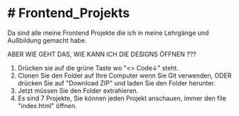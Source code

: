 # # Frontend_Projekts
Da sind alle meine Frontend Projekte die ich in meine Lehrgänge und Außbildung gemacht habe.

ABER WIE GEHT DAS, WIE KANN ICH DIE DESIGNS ÖFFNEN ???

1. Drücken sie auf die grüne Taste wo "<> Code↓" steht.
2. Clonen Sie den Folder auf Ihre Computer wenn Sie Git verwenden, ODER drücken Sie auf "Download ZIP" und laden Sie den Folder herunter.
3. Jetzt müssen Sie den Folder extrahieren.
4. Es sind 7 Projekte, Sie können jeden Projekt anschauen, immer den file "index.html" öffnen.


